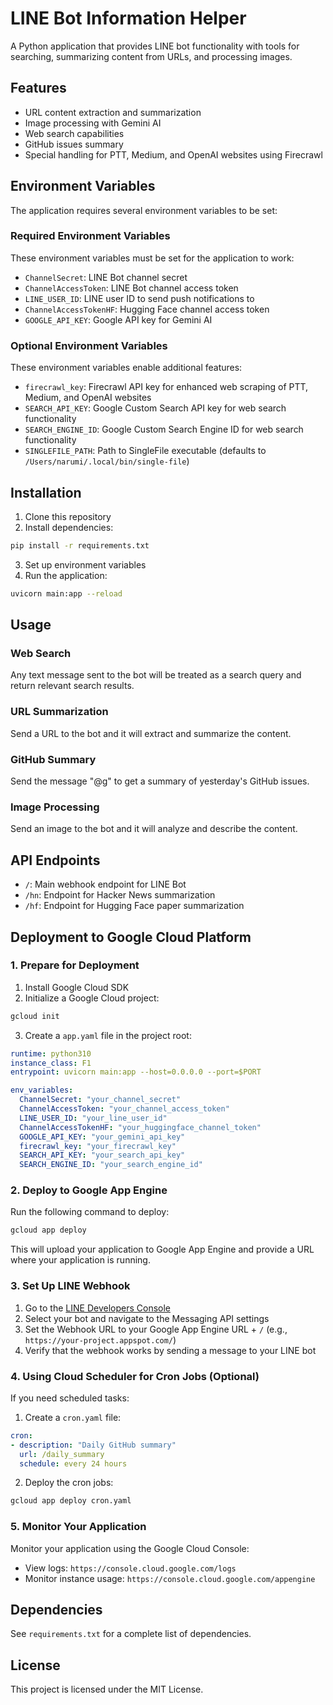 # LINE Bot Information Helper

A Python application that provides LINE bot functionality with tools for searching, summarizing content from URLs, and processing images.

## Features

- URL content extraction and summarization
- Image processing with Gemini AI
- Web search capabilities
- GitHub issues summary
- Special handling for PTT, Medium, and OpenAI websites using Firecrawl

## Environment Variables

The application requires several environment variables to be set:

### Required Environment Variables

These environment variables must be set for the application to work:

- `ChannelSecret`: LINE Bot channel secret
- `ChannelAccessToken`: LINE Bot channel access token
- `LINE_USER_ID`: LINE user ID to send push notifications to
- `ChannelAccessTokenHF`: Hugging Face channel access token
- `GOOGLE_API_KEY`: Google API key for Gemini AI

### Optional Environment Variables

These environment variables enable additional features:

- `firecrawl_key`: Firecrawl API key for enhanced web scraping of PTT, Medium, and OpenAI websites
- `SEARCH_API_KEY`: Google Custom Search API key for web search functionality
- `SEARCH_ENGINE_ID`: Google Custom Search Engine ID for web search functionality
- `SINGLEFILE_PATH`: Path to SingleFile executable (defaults to `/Users/narumi/.local/bin/single-file`)

## Installation

1. Clone this repository
2. Install dependencies:

```bash
pip install -r requirements.txt
```

3. Set up environment variables
4. Run the application:

```bash
uvicorn main:app --reload
```

## Usage

### Web Search

Any text message sent to the bot will be treated as a search query and return relevant search results.

### URL Summarization

Send a URL to the bot and it will extract and summarize the content.

### GitHub Summary

Send the message "@g" to get a summary of yesterday's GitHub issues.

### Image Processing

Send an image to the bot and it will analyze and describe the content.

## API Endpoints

- `/`: Main webhook endpoint for LINE Bot
- `/hn`: Endpoint for Hacker News summarization
- `/hf`: Endpoint for Hugging Face paper summarization

## Deployment to Google Cloud Platform

### 1. Prepare for Deployment

1. Install Google Cloud SDK
2. Initialize a Google Cloud project:

```bash
gcloud init
```

3. Create a `app.yaml` file in the project root:

```yaml
runtime: python310
instance_class: F1
entrypoint: uvicorn main:app --host=0.0.0.0 --port=$PORT

env_variables:
  ChannelSecret: "your_channel_secret"
  ChannelAccessToken: "your_channel_access_token" 
  LINE_USER_ID: "your_line_user_id"
  ChannelAccessTokenHF: "your_huggingface_channel_token"
  GOOGLE_API_KEY: "your_gemini_api_key"
  firecrawl_key: "your_firecrawl_key"
  SEARCH_API_KEY: "your_search_api_key"
  SEARCH_ENGINE_ID: "your_search_engine_id"
```

### 2. Deploy to Google App Engine

Run the following command to deploy:

```bash
gcloud app deploy
```

This will upload your application to Google App Engine and provide a URL where your application is running.

### 3. Set Up LINE Webhook

1. Go to the [LINE Developers Console](https://developers.line.biz/console/)
2. Select your bot and navigate to the Messaging API settings
3. Set the Webhook URL to your Google App Engine URL + `/` (e.g., `https://your-project.appspot.com/`)
4. Verify that the webhook works by sending a message to your LINE bot

### 4. Using Cloud Scheduler for Cron Jobs (Optional)

If you need scheduled tasks:

1. Create a `cron.yaml` file:

```yaml
cron:
- description: "Daily GitHub summary"
  url: /daily_summary
  schedule: every 24 hours
```

2. Deploy the cron jobs:

```bash
gcloud app deploy cron.yaml
```

### 5. Monitor Your Application

Monitor your application using the Google Cloud Console:

- View logs: `https://console.cloud.google.com/logs`
- Monitor instance usage: `https://console.cloud.google.com/appengine`

## Dependencies

See `requirements.txt` for a complete list of dependencies.

## License

This project is licensed under the MIT License.
